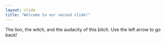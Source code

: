 ```yaml
---
layout: slide
title: "Welcome to our second slide!"
---
```

The lion, the witch, and the audacity of this bitch.
Use the left arrow to go back!
